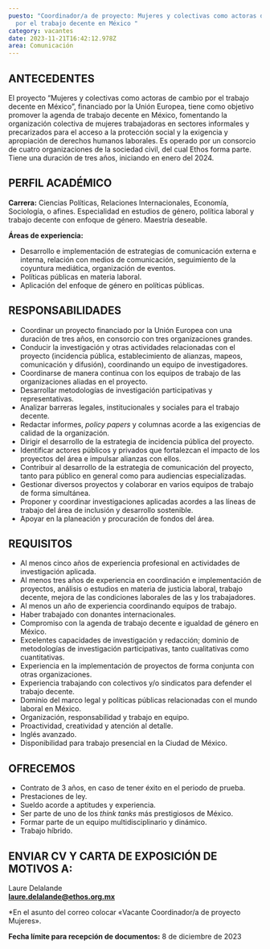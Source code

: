 ```yaml
---
puesto: "Coordinador/a de proyecto: Mujeres y colectivas como actoras de cambio
  por el trabajo decente en México "
category: vacantes
date: 2023-11-21T16:42:12.978Z
area: Comunicación
---
```

<!--StartFragment-->

## ANTECEDENTES

El proyecto “Mujeres y colectivas como actoras de cambio por el trabajo decente en México”, financiado por la Unión Europea, tiene como objetivo promover la agenda de trabajo decente en México, fomentando la organización colectiva de mujeres trabajadoras en sectores informales y precarizados para el acceso a la protección social y la exigencia y apropiación de derechos humanos laborales. Es operado por un consorcio de cuatro organizaciones de la sociedad civil, del cual Ethos forma parte. Tiene una duración de tres años, iniciando en enero del 2024. 

<!--EndFragment-->

<!--StartFragment-->

## PERFIL ACADÉMICO

**Carrera:** Ciencias Políticas, Relaciones Internacionales, Economía, Sociología, o afines. Especialidad en estudios de género, política laboral y trabajo decente con enfoque de género. Maestría deseable. 

**Áreas de experiencia:** 

* Desarrollo e implementación de estrategias de comunicación externa e interna, relación con medios de comunicación, seguimiento de la coyuntura mediática, organización de eventos. 
* Políticas públicas en materia laboral. 
* Aplicación del enfoque de género en políticas públicas.

<!--EndFragment-->

<!--StartFragment-->

## RESPONSABILIDADES

* Coordinar un proyecto financiado por la Unión Europea con una duración de tres años, en consorcio con tres organizaciones grandes.
* Conducir la investigación y otras actividades relacionadas con el proyecto (incidencia pública, establecimiento de alianzas, mapeos, comunicación y difusión), coordinando un equipo de investigadores. 
* Coordinarse de manera continua con los equipos de trabajo de las organizaciones aliadas en el proyecto. 
* Desarrollar metodologías de investigación participativas y representativas.  
* Analizar barreras legales, institucionales y sociales para el trabajo decente. 
* Redactar informes, *policy papers* y columnas acorde a las exigencias de calidad de la organización.
* Dirigir el desarrollo de la estrategia de incidencia pública del proyecto. 
* Identificar actores públicos y privados que fortalezcan el impacto de los proyectos del área e impulsar alianzas con ellos. 
* Contribuir al desarrollo de la estrategia de comunicación del proyecto, tanto para público en general como para audiencias especializadas.
* Gestionar diversos proyectos y colaborar en varios equipos de trabajo de forma simultánea.
* Proponer y coordinar investigaciones aplicadas acordes a las líneas de trabajo del área de inclusión y desarrollo sostenible.
* Apoyar en la planeación y procuración de fondos del área.

<!--EndFragment-->

<!--StartFragment-->

## REQUISITOS

* Al menos cinco años de experiencia profesional en actividades de investigación aplicada.
* Al menos tres años de experiencia en coordinación e implementación de proyectos, análisis o estudios en materia de justicia laboral, trabajo decente, mejora de las condiciones laborales de las y los trabajadores. 
* Al menos un año de experiencia coordinando equipos de trabajo. 
* Haber trabajado con donantes internacionales. 
* Compromiso con la agenda de trabajo decente e igualdad de género en México.
* Excelentes capacidades de investigación y redacción; dominio de metodologías de investigación participativas, tanto cualitativas como cuantitativas.
* Experiencia en la implementación de proyectos de forma conjunta con otras organizaciones. 
* Experiencia trabajando con colectivos y/o sindicatos para defender el trabajo decente. 
* Dominio del marco legal y políticas públicas relacionadas con el mundo laboral en México.
* Organización, responsabilidad y trabajo en equipo.
* Proactividad, creatividad y atención al detalle.
* Inglés avanzado.
* Disponibilidad para trabajo presencial en la Ciudad de México.

<!--EndFragment-->

<!--StartFragment-->

## OFRECEMOS

* Contrato de 3 años, en caso de tener éxito en el periodo de prueba. 
* Prestaciones de ley.
* Sueldo acorde a aptitudes y experiencia.
* Ser parte de uno de los *think tanks* más prestigiosos de México.
* Formar parte de un equipo multidisciplinario y dinámico.
* Trabajo híbrido. 

<!--EndFragment-->

<!--StartFragment-->

## ENVIAR CV Y CARTA DE EXPOSICIÓN DE MOTIVOS A:

Laure Delalande\
**laure.delalande@ethos.org.mx**

\*En el asunto del correo colocar «Vacante Coordinador/a de proyecto Mujeres».

**F﻿echa límite para recepción de documentos:** 8 de diciembre de 2023

<!--EndFragment-->
